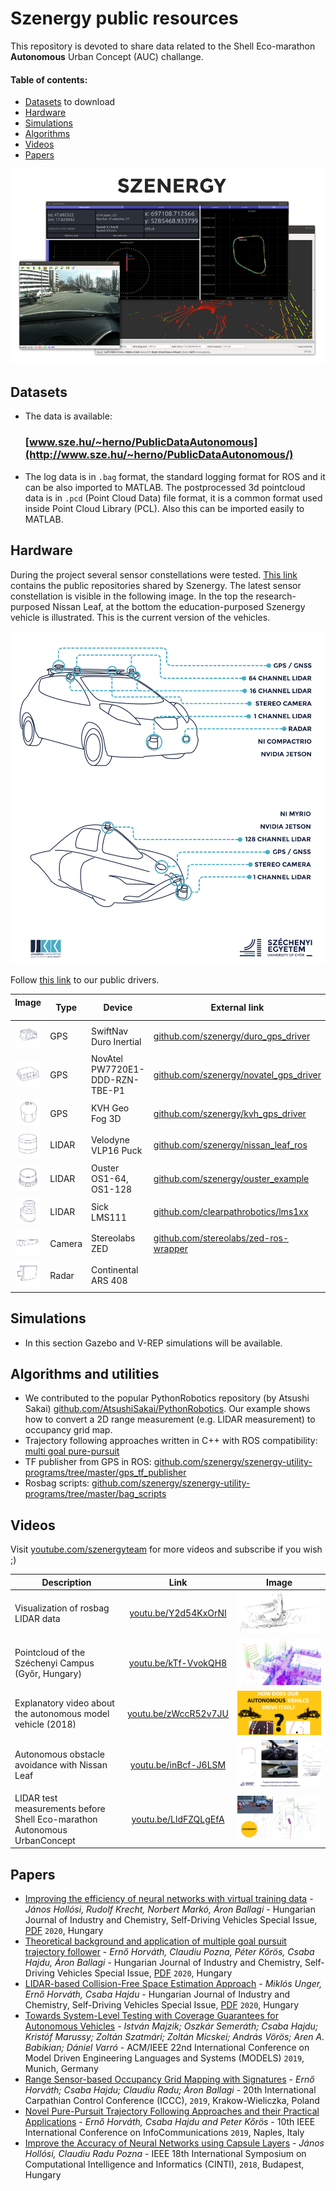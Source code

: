 # Szenergy public resources
This repository is devoted to share data related to the Shell Eco-marathon __Autonomous__ Urban Concept (AUC) challange. 

#### Table of contents:
- [Datasets](#datasets) to download
- [Hardware](#hardware)
- [Simulations](#simulations)
- [Algorithms](#algorithms)
- [Videos](#videos)
- [Papers](#papers)

![img](img/dataset-example-small.png)

## Datasets

- The data is available: 
  ### [www.sze.hu/~herno/PublicDataAutonomous](http://www.sze.hu/~herno/PublicDataAutonomous/)

- The log data is in `.bag` format, the standard logging format for ROS and it can be also imported to MATLAB. The postprocessed 3d pointcloud data is in `.pcd` (Point Cloud Data) file format, it is a common format used inside Point Cloud Library (PCL). Also this can be imported easily to MATLAB. 

## Hardware

During the project several sensor constellations were tested. [This link](https://github.com/search?q=topic%3Adriver+fork%3Atrue+org%3Aszenergy&type=Repositories) contains the public repositories shared by Szenergy. The latest sensor constellation is visible in the following image. In the top the research-purposed Nissan Leaf, at the bottom the education-purposed Szenergy vehicle is illustrated. This is the current version of the vehicles. 

![img](img/vehicle-sensors.svg)

Follow [this link](https://github.com/search?q=topic%3Adriver+fork%3Atrue+org%3Aszenergy&type=Repositories) to our public drivers.

| Image <img width=150/> | Type | Device | External link |
| --- | --- | --- | --- |
| ![img](img/sens-duro.svg) | GPS | SwiftNav Duro Inertial | [github.com/szenergy/duro_gps_driver](https://github.com/szenergy/duro_gps_driver) | 
| ![img](img/sens-nova.svg) | GPS | NovAtel PW7720E1-DDD-RZN-TBE-P1 | [github.com/szenergy/novatel_gps_driver](https://github.com/szenergy/novatel_gps_driver) |
| ![img](img/sens-kvhg.svg) | GPS | KVH Geo Fog 3D | [github.com/szenergy/kvh_gps_driver](https://github.com/szenergy/kvh_gps_driver) |
| ![img](img/sens-velo.svg) | LIDAR | Velodyne VLP16 Puck | [github.com/szenergy/nissan_leaf_ros](https://github.com/szenergy/nissan_leaf_ros) |
| ![img](img/sens-oust.svg) | LIDAR | Ouster OS1-64, OS1-128  | [github.com/szenergy/ouster_example](https://github.com/szenergy/ouster_example) |
| ![img](img/sens-sick.svg) | LIDAR | Sick LMS111  | [github.com/clearpathrobotics/lms1xx](https://github.com/clearpathrobotics/lms1xx) | 
| ![img](img/sens-zed1.svg) | Camera | Stereolabs ZED | [github.com/stereolabs/zed-ros-wrapper](https://github.com/stereolabs/zed-ros-wrapper) | 
| ![img](img/sens-cont.svg) | Radar | Continental ARS 408 |  


## Simulations

- In this section Gazebo and V-REP simulations will be available.

## Algorithms and utilities

- We contributed to the popular PythonRobotics repository (by Atsushi Sakai) [github.com/AtsushiSakai/PythonRobotics](https://github.com/AtsushiSakai/PythonRobotics/). Our example shows how to convert a 2D range measurement (e.g. LIDAR measurement) to occupancy grid map.
- Trajectory following approaches written in C++ with ROS compatibility: [multi goal pure-pursuit](https://github.com/szenergy/szenergy-path-tracking)
- TF publisher from GPS in ROS: [github.com/szenergy/szenergy-utility-programs/tree/master/gps_tf_publisher](https://github.com/szenergy/szenergy-utility-programs/tree/master/gps_tf_publisher)
- Rosbag scripts: [github.com/szenergy/szenergy-utility-programs/tree/master/bag_scripts](https://github.com/szenergy/szenergy-utility-programs/tree/master/bag_scripts)


## Videos

Visit [youtube.com/szenergyteam](https://www.youtube.com/szenergyteam) for more videos and subscribe if you wish ;)

| Description  | Link  | Image  |
|-|:-:|:-:|
| Visualization of rosbag LIDAR data  | [youtu.be/Y2d54KxOrNI](https://www.youtube.com/watch?v=Y2d54KxOrNI)  | ![vl](img/vid-lidar-data-small.png)  |
| Pointcloud of the Széchenyi Campus (Győr, Hungary)  | [youtu.be/kTf-VvokQH8](https://www.youtube.com/watch?v=kTf-VvokQH8)  | ![vl](img/pointcloud-small.png) |
| Explanatory video about the autonomous model vehicle (2018)  | [youtu.be/zWccR52v7JU](https://www.youtube.com/watch?v=zWccR52v7JU)  | ![vl](img/vid-model-2018-small.png)  |
| Autonomous obstacle avoidance with Nissan Leaf  | [youtu.be/inBcf-J6LSM](https://www.youtube.com/watch?v=inBcf-J6LSM)  | ![vl](img/vid-leaf01-small.png)  |
| LIDAR test measurements before Shell Eco-marathon Autonomous UrbanConcept | [youtu.be/LldFZQLgEfA](https://www.youtube.com/watch?v=LldFZQLgEfA)  | ![vl](img/vid-shell-2019-small.png)  |


## Papers

- [Improving the efficiency of neural networks with virtual training data](https://hjic.mk.uni-pannon.hu/index.php/hjic/article/view/913) - *János Hollósi, Rudolf Krecht, Norbert Markó, Áron Ballagi* - Hungarian Journal of Industry and Chemistry, Self-Driving Vehicles Special Issue, [PDF](https://hjic.mk.uni-pannon.hu/index.php/hjic/article/view/913/859) `2020`, Hungary
- [Theoretical background and application of multiple goal pursuit trajectory follower](https://hjic.mk.uni-pannon.hu/index.php/hjic/article/view/914) - *Ernő Horváth, Claudiu Pozna, Péter Kőrös, Csaba Hajdu, Áron Ballagi* - Hungarian Journal of Industry and Chemistry, Self-Driving Vehicles Special Issue, [PDF](https://hjic.mk.uni-pannon.hu/index.php/hjic/article/view/914/860) `2020`, Hungary
- [LIDAR-based Collision-Free Space Estimation Approach](https://hjic.mk.uni-pannon.hu/index.php/hjic/article/view/916) - *Miklós Unger, Ernő Horváth, Csaba Hajdu* - Hungarian Journal of Industry and Chemistry, Self-Driving Vehicles Special Issue, [PDF](https://hjic.mk.uni-pannon.hu/index.php/hjic/article/view/916/862) `2020`, Hungary
- [Towards System-Level Testing with Coverage Guarantees for Autonomous Vehicles](https://ieeexplore.ieee.org/document/8906897) - *István Majzik; Oszkár Semeráth; Csaba Hajdu; Kristóf Marussy; Zoltán Szatmári; Zoltán Micskei; András Vörös; Aren A. Babikian; Dániel Varró* - ACM/IEEE 22nd International Conference on Model Driven Engineering Languages and Systems (MODELS) `2019`, Munich, Germany
- [Range Sensor-based Occupancy Grid Mapping with Signatures](https://ieeexplore.ieee.org/document/8765684) - *Ernő Horváth; Csaba Hajdu; Claudiu Radu; Áron Ballagi* - 20th International Carpathian Control Conference (ICCC), `2019`, Krakow-Wieliczka, Poland
- [Novel Pure-Pursuit Trajectory Following Approaches and their Practical Applications](https://ieeexplore.ieee.org/document/9089927) - *Ernő Horváth, Csaba Hajdu and Peter Kőrös* - 10th IEEE International Conference on InfoCommunications `2019`, Naples, Italy
- [Improve the Accuracy of Neural Networks using Capsule Layers](https://ieeexplore.ieee.org/document/8928194) - *János Hollósi, Claudiu Radu Pozna* - IEEE 18th International Symposium on Computational Intelligence and Informatics (CINTI), `2018`, Budapest, Hungary
